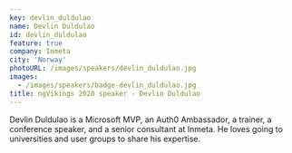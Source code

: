 ```yaml
---
key: devlin_duldulao
name: Devlin Duldulao
id: devlin_duldulao
feature: true
company: Inmeta
city: 'Norway'
photoURL: /images/speakers/devlin_duldulao.jpg
images:
  - /images/speakers/badge-devlin_duldulao.jpg
title: ngVikings 2020 speaker - Devlin Duldulao
---
```

Devlin Duldulao is a Microsoft MVP, an Auth0 Ambassador, a trainer, a conference speaker, and a senior consultant at Inmeta. He loves going to universities and user groups to share his expertise.